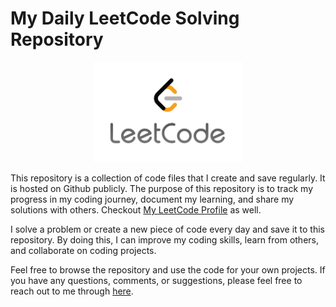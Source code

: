 # My Daily LeetCode Solving Repository
<div align="center">
<img src="assets/leetcode.png" alt="LeetCode"  width="240"  height="160">
</div>

This repository is a collection of code files that I create and save regularly. It is hosted on Github publicly. The
purpose of this repository is to track my progress in my coding journey, document my learning, and share my solutions
with others. Checkout [My LeetCode Profile][leetcode_url] as well.

I solve a problem or create a new piece of code every day and save it to this repository. By doing this, I can improve
my coding skills, learn from others, and collaborate on coding projects.

Feel free to browse the repository and use the code for your own projects. If you have any questions, comments, or
suggestions, please feel free to reach out to me through [here][github_profile].

[leetcode_url]: https://leetcode.com/DucThu/

[github_profile]: https://github.com/DucThu-Dev
